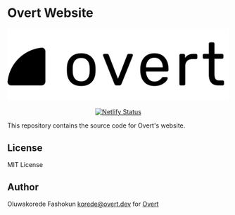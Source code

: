 # Overt Website

[![Overt](./src/assets/images/overtlogo.svg)](https://overt.dev)

<p align="center">
	<a href="https://app.netlify.com/sites/determined-fermat-96e0fe/deploys">
		<img src="https://api.netlify.com/api/v1/badges/d775dc8b-67c8-41fc-a5d4-d1ee8241d4c0/deploy-status" alt="Netlify Status" />
	</a>
</p>

This repository contains the source code for Overt's website.

## License

MIT License

## Author

Oluwakorede Fashokun <korede@overt.dev> for [Overt](https://overt.dev)
